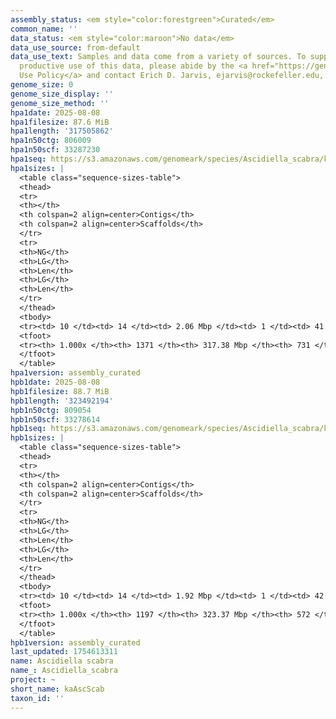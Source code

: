 ```yaml
---
assembly_status: <em style="color:forestgreen">Curated</em>
common_name: ''
data_status: <em style="color:maroon">No data</em>
data_use_source: from-default
data_use_text: Samples and data come from a variety of sources. To support fair and
  productive use of this data, please abide by the <a href="https://genome10k.soe.ucsc.edu/data-use-policies/">Data
  Use Policy</a> and contact Erich D. Jarvis, ejarvis@rockefeller.edu, with any questions.
genome_size: 0
genome_size_display: ''
genome_size_method: ''
hpa1date: 2025-08-08
hpa1filesize: 87.6 MiB
hpa1length: '317505862'
hpa1n50ctg: 806009
hpa1n50scf: 33287230
hpa1seq: https://s3.amazonaws.com/genomeark/species/Ascidiella_scabra/kaAscScab1/assembly_curated/kaAscScab1.hap1.cur.20250808.fasta.gz
hpa1sizes: |
  <table class="sequence-sizes-table">
  <thead>
  <tr>
  <th></th>
  <th colspan=2 align=center>Contigs</th>
  <th colspan=2 align=center>Scaffolds</th>
  </tr>
  <tr>
  <th>NG</th>
  <th>LG</th>
  <th>Len</th>
  <th>LG</th>
  <th>Len</th>
  </tr>
  </thead>
  <tbody>
  <tr><td> 10 </td><td> 14 </td><td> 2.06 Mbp </td><td> 1 </td><td> 41.75 Mbp </td></tr><tr><td> 20 </td><td> 32 </td><td> 1.55 Mbp </td><td> 2 </td><td> 41.03 Mbp </td></tr><tr><td> 30 </td><td> 56 </td><td> 1.23 Mbp </td><td> 3 </td><td> 38.23 Mbp </td></tr><tr><td> 40 </td><td> 84 </td><td> 1.04 Mbp </td><td> 4 </td><td> 34.65 Mbp </td></tr><tr style="background-color:#cccccc;"><td> 50 </td><td> 118 </td><td style="background-color:#ff8888;"> 0.81 Mbp </td><td> 5 </td><td style="background-color:#88ff88;"> 33.29 Mbp </td></tr><tr><td> 60 </td><td> 162 </td><td> 0.65 Mbp </td><td> 6 </td><td> 30.99 Mbp </td></tr><tr><td> 70 </td><td> 216 </td><td> 496.44 Kbp </td><td> 7 </td><td> 29.50 Mbp </td></tr><tr><td> 80 </td><td> 293 </td><td> 332.12 Kbp </td><td> 8 </td><td> 27.79 Mbp </td></tr><tr><td> 90 </td><td> 419 </td><td> 173.35 Kbp </td><td> 9 </td><td> 27.65 Mbp </td></tr><tr><td> 100 </td><td> 1371 </td><td> 1.00 Kbp </td><td> 731 </td><td> 1.00 Kbp </td></tr></tbody>
  <tfoot>
  <tr><th> 1.000x </th><th> 1371 </th><th> 317.38 Mbp </th><th> 731 </th><th> 317.51 Mbp </th></tr>
  </tfoot>
  </table>
hpa1version: assembly_curated
hpb1date: 2025-08-08
hpb1filesize: 88.7 MiB
hpb1length: '323492194'
hpb1n50ctg: 809054
hpb1n50scf: 33278614
hpb1seq: https://s3.amazonaws.com/genomeark/species/Ascidiella_scabra/kaAscScab1/assembly_curated/kaAscScab1.hap2.cur.20250808.fasta.gz
hpb1sizes: |
  <table class="sequence-sizes-table">
  <thead>
  <tr>
  <th></th>
  <th colspan=2 align=center>Contigs</th>
  <th colspan=2 align=center>Scaffolds</th>
  </tr>
  <tr>
  <th>NG</th>
  <th>LG</th>
  <th>Len</th>
  <th>LG</th>
  <th>Len</th>
  </tr>
  </thead>
  <tbody>
  <tr><td> 10 </td><td> 14 </td><td> 1.92 Mbp </td><td> 1 </td><td> 42.53 Mbp </td></tr><tr><td> 20 </td><td> 32 </td><td> 1.70 Mbp </td><td> 2 </td><td> 39.16 Mbp </td></tr><tr><td> 30 </td><td> 53 </td><td> 1.29 Mbp </td><td> 3 </td><td> 38.33 Mbp </td></tr><tr><td> 40 </td><td> 81 </td><td> 1.04 Mbp </td><td> 4 </td><td> 34.00 Mbp </td></tr><tr style="background-color:#cccccc;"><td> 50 </td><td> 116 </td><td style="background-color:#ff8888;"> 0.81 Mbp </td><td> 5 </td><td style="background-color:#88ff88;"> 33.28 Mbp </td></tr><tr><td> 60 </td><td> 161 </td><td> 0.64 Mbp </td><td> 6 </td><td> 32.68 Mbp </td></tr><tr><td> 70 </td><td> 219 </td><td> 481.85 Kbp </td><td> 7 </td><td> 30.20 Mbp </td></tr><tr><td> 80 </td><td> 299 </td><td> 330.58 Kbp </td><td> 8 </td><td> 28.44 Mbp </td></tr><tr><td> 90 </td><td> 437 </td><td> 159.73 Kbp </td><td> 9 </td><td> 27.59 Mbp </td></tr><tr><td> 100 </td><td> 1197 </td><td> 1.00 Kbp </td><td> 572 </td><td> 1.00 Kbp </td></tr></tbody>
  <tfoot>
  <tr><th> 1.000x </th><th> 1197 </th><th> 323.37 Mbp </th><th> 572 </th><th> 323.49 Mbp </th></tr>
  </tfoot>
  </table>
hpb1version: assembly_curated
last_updated: 1754613311
name: Ascidiella scabra
name_: Ascidiella_scabra
project: ~
short_name: kaAscScab
taxon_id: ''
---
```

